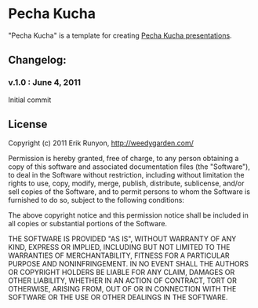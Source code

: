 # Pecha Kucha

"Pecha Kucha" is a template for creating [Pecha Kucha presentations](https://secure.wikimedia.org/wikipedia/en/wiki/Pecha_Kucha).

## Changelog:

### v.1.0 : June 4, 2011

Initial commit

License
-------

Copyright (c) 2011 Erik Runyon, http://weedygarden.com/

Permission is hereby granted, free of charge, to any person obtaining
a copy of this software and associated documentation files (the
"Software"), to deal in the Software without restriction, including
without limitation the rights to use, copy, modify, merge, publish,
distribute, sublicense, and/or sell copies of the Software, and to
permit persons to whom the Software is furnished to do so, subject to
the following conditions:

The above copyright notice and this permission notice shall be
included in all copies or substantial portions of the Software.

THE SOFTWARE IS PROVIDED "AS IS", WITHOUT WARRANTY OF ANY KIND,
EXPRESS OR IMPLIED, INCLUDING BUT NOT LIMITED TO THE WARRANTIES OF
MERCHANTABILITY, FITNESS FOR A PARTICULAR PURPOSE AND
NONINFRINGEMENT. IN NO EVENT SHALL THE AUTHORS OR COPYRIGHT HOLDERS BE
LIABLE FOR ANY CLAIM, DAMAGES OR OTHER LIABILITY, WHETHER IN AN ACTION
OF CONTRACT, TORT OR OTHERWISE, ARISING FROM, OUT OF OR IN CONNECTION
WITH THE SOFTWARE OR THE USE OR OTHER DEALINGS IN THE SOFTWARE.
